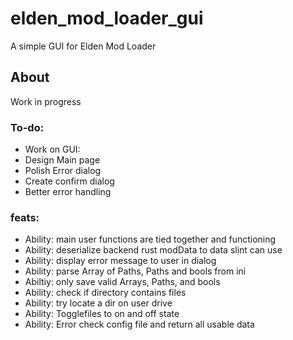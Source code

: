 # elden_mod_loader_gui

A simple GUI for Elden Mod Loader

## About

Work in progress

### To-do:

* Work on GUI:  
* Design Main page  
* Polish Error dialog  
* Create confirm dialog   
* Better error handling  

### feats:

* Ability: main user functions are tied together and functioning  
* Ability: deserialize backend rust modData to data slint can use  
* Ability: display error message to user in dialog  
* Ability: parse Array of Paths, Paths and bools from ini  
* Abiltiy: only save valid Arrays, Paths, and bools  
* Ability: check if directory contains files  
* Ability: try locate a dir on user drive  
* Ability: Togglefiles to on and off state  
* Ability: Error check config file and return all usable data  